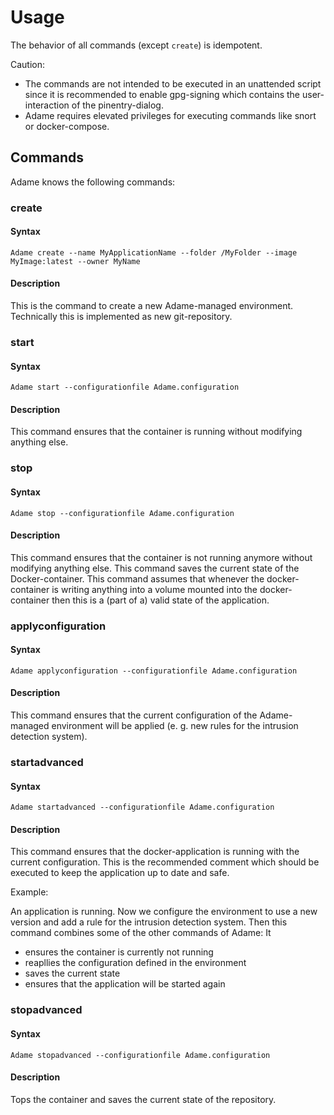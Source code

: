<!-- markdownlint-disable MD024 -->

# Usage

The behavior of all commands (except `create`) is idempotent.

Caution:
- The commands are not intended to be executed in an unattended script since it is recommended to enable gpg-signing which contains the user-interaction of the pinentry-dialog.
- Adame requires elevated privileges for executing commands like snort or docker-compose.

## Commands

Adame knows the following commands:

### create

#### Syntax

`Adame create --name MyApplicationName --folder /MyFolder --image MyImage:latest --owner MyName`

#### Description

This is the command to create a new Adame-managed environment. Technically this is implemented as new git-repository.

### start

#### Syntax

`Adame start --configurationfile Adame.configuration`

#### Description

This command ensures that the container is running without modifying anything else.

### stop

#### Syntax

`Adame stop --configurationfile Adame.configuration`

#### Description

This command ensures that the container is not running anymore without modifying anything else.
This command saves the current state of the Docker-container. This command assumes that whenever the docker-container is writing anything into a volume mounted into the docker-container then this is a (part of a) valid state of the application.

### applyconfiguration

#### Syntax

`Adame applyconfiguration --configurationfile Adame.configuration`

#### Description

This command ensures that the current configuration of the Adame-managed environment will be applied (e. g. new rules for the intrusion detection system).

### startadvanced

#### Syntax

`Adame startadvanced --configurationfile Adame.configuration`

#### Description

This command ensures that the docker-application is running with the current configuration. This is the recommended comment which should be executed to keep the application up to date and safe.

Example:

An application is running. Now we configure the environment to use a new version and add a rule for the intrusion detection system. Then this command combines some of the other commands of Adame: It

- ensures the container is currently not running
- reapllies the configuration defined in the environment
- saves the current state
- ensures that the application will be started again

### stopadvanced

#### Syntax

`Adame stopadvanced --configurationfile Adame.configuration`

#### Description

Tops the container and saves the current state of the repository.
